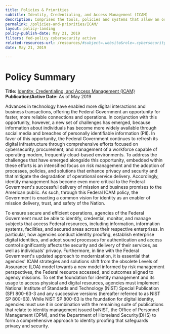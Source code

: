 ```yaml
---
title: Policies & Priorities
subtitle: Identity, Credentialing, and Access Management (ICAM)
description: Comprises the tools, policies and systems that allow an organization to manage, monitor and secure access to protected resources.
permalink: /policies-and-priorities/ICAM/
layout: policy-landing
policy-publish-date: May 21, 2019
filters: fed-policy cybersecurity active
related-resources-url: /resources/#subject=.website&role=.cybersecurity&status=*
date: May 21, 2019

---
```

# Policy Summary #

**Title:** [Identity, Credentialing, and Access Management (ICAM)](https://www.whitehouse.gov/wp-content/uploads/2019/05/M-19-17.pdf)<br>
**Publication/Active Date:** As of May 2019

Advances in technology have enabled more digital interactions and business transactions, offering the Federal Government an opportunity for faster, more reliable connections and operations. In conjunction with this opportunity, however, a new set of challenges has emerged, because information about individuals has become more widely available through social media and breaches of personally identifiable information (PII). In favor of this opportunity, the Federal Government continues to refresh its digital infrastructure through comprehensive efforts focused on cybersecurity, procurement, and management of a workforce capable of operating modem, frequently cloud-based environments. To address the challenges that have emerged alongside this opportunity, embedded within these efforts is an intensified focus on risk management and the adoption of processes, policies, and solutions that enhance privacy and security and that mitigate the degradation of operational service delivery. Accordingly, identity management has become even more critical to the Federal Government's successful delivery of mission and business promises to the American public. As such, through this Federal ICAM policy, the Government is enacting a common vision for identity as an enabler of mission delivery, trust, and safety of the Nation.

To ensure secure and efficient operations, agencies of the Federal Government must be able to identify, credential, monitor, and manage subjects that access Federal resources, including information, information systems, facilities, and secured areas across their respective enterprises. In particular, how agencies conduct identity proofing, establish enterprise digital identities, and adopt sound processes for authentication and access control significantly affects the security and delivery of their services, as well as individuals' privacy. Furthermore, in line with the Federal Government's updated approach to modernization, it is essential that agencies' ICAM strategies and solutions shift from the obsolete Levels of Assurance (LOA) model towards a new model informed by risk management perspectives, the Federal resource accessed, and outcomes aligned to agency missions. To set the foundation for identity management and its usage to access physical and digital resources, agencies must implement National Institute of Standards and Technology (NIST) Special Publication (SP) 800-63-3 and any successive versions (hereafter referred to as NIST SP 800-63). While NIST SP 800-63 is the foundation for digital identity, agencies must use it in combination with the remaining suite of publications that relate to identity management issued byNIST, the Office of Personnel Management (OPM), and the Department of Homeland Security(DHS) to form a comprehensive approach to identity proofing that safeguards privacy and security.
